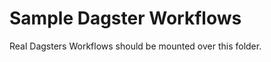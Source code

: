 Sample Dagster Workflows
========================

Real Dagsters Workflows should be mounted over this folder.
